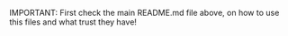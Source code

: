 IMPORTANT: First check the main README.md file above, on how to use this files
and what trust they have!
